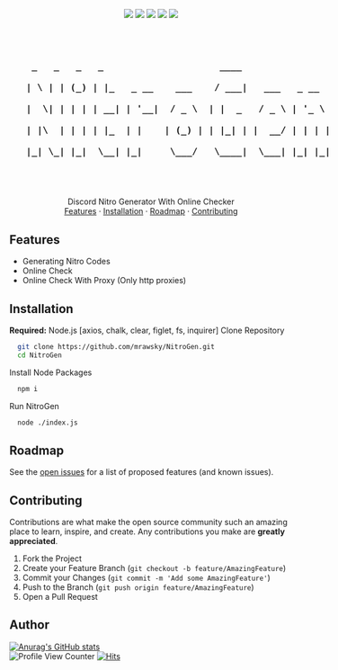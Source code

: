 <p align="center">
<img src=https://img.shields.io/github/stars/mrawsky/NitroGen?style=?style=for-the-badge&color=blue />
<img src=https://img.shields.io/github/forks/mrawsky/NitroGen?style=?style=for-the-badge&color=blue />
<img src=https://img.shields.io/github/issues/mrawsky/NitroGen?style=?style=for-the-badge&color=blue />
<img src=https://img.shields.io/github/issues-pr/mrawsky/NitroGen?style=?style=for-the-badge&color=blue />
<img src=https://img.shields.io/github/downloads/mrawsky/NitroGen/total?style=?style=for-the-badge&color=blue />
<p>
<br />

<div align="center">
  <h3 align="center" style="font-family: monospace; white-space: pre;">
    _   _   _   _                     ____                 <br />
   | \ | | (_) | |_   _ __    ___    / ___|   ___   _ __   <br />
   |  \| | | | | __| | '__|  / _ \  | |  _   / _ \ | '_ \  <br />
   | |\  | | | | |_  | |    | (_) | | |_| | |  __/ | | | | <br />
   |_| \_| |_|  \__| |_|     \___/   \____|  \___| |_| |_| <br />
  </h3>
  <p align="center">
    <br />
    Discord Nitro Generator With Online Checker
    <br />
    <a href="#Features">Features</a>
    ·
    <a href="#Installation">Installation</a>
    ·
    <a href="#Roadmap">Roadmap</a>
    ·
    <a href="#Contributing">Contributing</a>
  </p>
</div>

## Features

- Generating Nitro Codes
- Online Check
- Online Check With Proxy (Only http proxies)

## Installation

**Required:** Node.js [axios, chalk, clear, figlet, fs, inquirer]
Clone Repository

```bash
  git clone https://github.com/mrawsky/NitroGen.git
  cd NitroGen
```

Install Node Packages

```bash
  npm i
```

Run NitroGen

```bash
  node ./index.js
```

## Roadmap

See the <a href="https://github.com/mrawsky/NitroGen/issues">open issues</a> for a list of proposed features (and known issues).

## Contributing

Contributions are what make the open source community such an amazing place to learn, inspire, and create. Any contributions you make are **greatly appreciated**.
1. Fork the Project
2. Create your Feature Branch (`git checkout -b feature/AmazingFeature`)
3. Commit your Changes (`git commit -m 'Add some AmazingFeature'`)
4. Push to the Branch (`git push origin feature/AmazingFeature`)
5. Open a Pull Request

## Author

[![Anurag's GitHub stats](https://github-readme-stats.vercel.app/api?username=mrawsky)](https://github.com/anuraghazra/github-readme-stats)
<br/>
![Profile View Counter](https://komarev.com/ghpvc/?username=mrawsky)
[![Hits](https://hits.seeyoufarm.com/api/count/incr/badge.svg?url=https%3A%2F%2Fgithub.com%2Fmrawsky%2FNitroGen&count_bg=%230879BA&title_bg=%234E4E4E&icon=&icon_color=%23E7E7E7&title=hits&edge_flat=true)](https://hits.seeyoufarm.com)